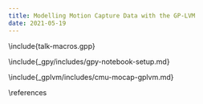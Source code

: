 ```yaml
---
title: Modelling Motion Capture Data with the GP-LVM
date: 2021-05-19
---
```



\include{talk-macros.gpp}

\include{_gpy/includes/gpy-notebook-setup.md}

\include{_gplvm/includes/cmu-mocap-gplvm.md}

\references
